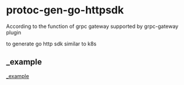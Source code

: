 # protoc-gen-go-httpsdk

According to the function of grpc gateway supported by grpc-gateway plugin

to generate go http sdk similar to k8s

## _example

[_example](_example/singleScopeVersionSingleService)